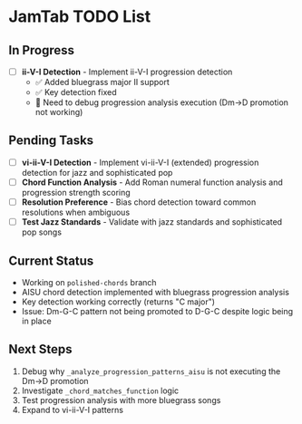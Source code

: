 # JamTab TODO List

## In Progress
- [ ] **ii-V-I Detection** - Implement ii-V-I progression detection
  - ✅ Added bluegrass major II support
  - ✅ Key detection fixed
  - 🔄 Need to debug progression analysis execution (Dm->D promotion not working)

## Pending Tasks
- [ ] **vi-ii-V-I Detection** - Implement vi-ii-V-I (extended) progression detection for jazz and sophisticated pop
- [ ] **Chord Function Analysis** - Add Roman numeral function analysis and progression strength scoring
- [ ] **Resolution Preference** - Bias chord detection toward common resolutions when ambiguous
- [ ] **Test Jazz Standards** - Validate with jazz standards and sophisticated pop songs

## Current Status
- Working on `polished-chords` branch
- AISU chord detection implemented with bluegrass progression analysis
- Key detection working correctly (returns "C major")
- Issue: Dm-G-C pattern not being promoted to D-G-C despite logic being in place

## Next Steps
1. Debug why `_analyze_progression_patterns_aisu` is not executing the Dm->D promotion
2. Investigate `_chord_matches_function` logic
3. Test progression analysis with more bluegrass songs
4. Expand to vi-ii-V-I patterns
